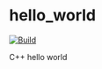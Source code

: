# hello_world

[![Build](https://github.com/Savio-Cardoz/hello_world/actions/workflows/cmake-single-platform.yml/badge.svg?branch=main)](https://github.com/Savio-Cardoz/hello_world/actions/workflows/cmake-single-platform.yml)

C++ hello world

